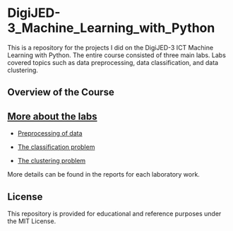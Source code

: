 # DigiJED-3_Machine_Learning_with_Python

This is a repository for the projects I did on the DigiJED-​3 ICT Machine Learning with Python. The entire course consisted of three main labs. Labs covered topics such as data preprocessing, data classification, and data clustering.

## Overview of the Course

## [More about the labs](Labs)

- [Preprocessing of data](Labs/Lab_1)

- [The classification problem](Labs/Lab_2)

- [The clustering problem](Labs/Lab_3)

More details can be found in the reports for each laboratory work.

## License

This repository is provided for educational and reference purposes under the MIT License.
